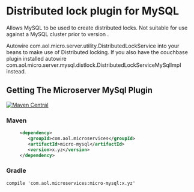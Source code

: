 # Distributed lock plugin for MySQL

Allows MySQL to be used to create distributed locks. Not suitable for use against a MySQL cluster prior to version .

Autowire com.aol.micro.server.utility.DistributedLockService into your beans to make use of Distributed locking. If you also have the couchbase plugin installed autowire com.aol.micro.server.mysql.distlock.DistributedLockServiceMySqlImpl instead.

## Getting The Microserver MySql Plugin

[![Maven Central](https://maven-badges.herokuapp.com/maven-central/com.aol.microservices/micro-mysql/badge.svg)](https://maven-badges.herokuapp.com/maven-central/com.aol.microservices/micro-mysql)

### Maven 
```xml
     <dependency>
        <groupId>com.aol.microservices</groupId>  
        <artifactId>micro-mysql</artifactId>
        <version>x.yz</version>
     </dependency>
```
### Gradle

    compile 'com.aol.microservices:micro-mysql:x.yz'
